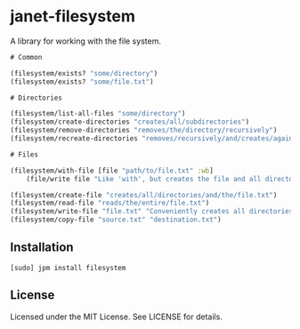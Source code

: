 # janet-filesystem

A library for working with the file system.

```clojure
# Common

(filesystem/exists? "some/directory")
(filesystem/exists? "some/file.txt")

# Directories

(filesystem/list-all-files "some/directory")
(filesystem/create-directories "creates/all/subdirectories")
(filesystem/remove-directories "removes/the/directory/recursively")
(filesystem/recreate-directories "removes/recursively/and/creates/again")

# Files

(filesystem/with-file [file "path/to/file.txt" :wb]
    (file/write file "Like 'with', but creates the file and all directories in its path."))

(filesystem/create-file "creates/all/directories/and/the/file.txt")
(filesystem/read-file "reads/the/entire/file.txt")
(filesystem/write-file "file.txt" "Conveniently creates all directories too.")
(filesystem/copy-file "source.txt" "destination.txt")
```

## Installation

```
[sudo] jpm install filesystem
```

## License

Licensed under the MIT License.
See LICENSE for details.
